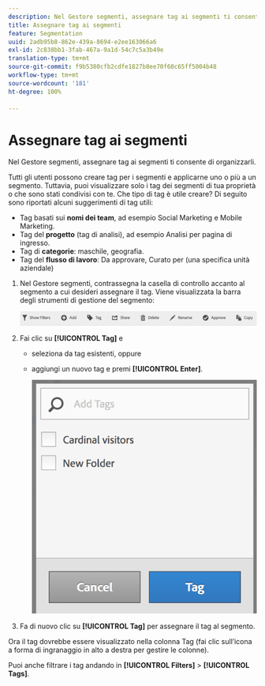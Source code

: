 ```yaml
---
description: Nel Gestore segmenti, assegnare tag ai segmenti ti consente di organizzarli.
title: Assegnare tag ai segmenti
feature: Segmentation
uuid: 2adb95b8-862e-439a-8694-e2ee163066a6
exl-id: 2c838bb1-3fab-467a-9a1d-54c7c5a3b49e
translation-type: tm+mt
source-git-commit: f9b5380cfb2cdfe1827b8ee70f60c65ff5004b48
workflow-type: tm+mt
source-wordcount: '181'
ht-degree: 100%

---
```


# Assegnare tag ai segmenti

Nel Gestore segmenti, assegnare tag ai segmenti ti consente di organizzarli.

Tutti gli utenti possono creare tag per i segmenti e applicarne uno o più a un segmento. Tuttavia, puoi visualizzare solo i tag dei segmenti di tua proprietà o che sono stati condivisi con te. Che tipo di tag è utile creare? Di seguito sono riportati alcuni suggerimenti di tag utili:

* Tag basati sui **nomi dei team**, ad esempio Social Marketing e Mobile Marketing.
* Tag del **progetto** (tag di analisi), ad esempio Analisi per pagina di ingresso.
* Tag di **categorie**: maschile, geografia.
* Tag del **flusso di lavoro**: Da approvare, Curato per (una specifica unità aziendale)

1. Nel Gestore segmenti, contrassegna la casella di controllo accanto al segmento a cui desideri assegnare il tag. Viene visualizzata la barra degli strumenti di gestione del segmento:

   ![](assets/segment_mgmt_toolbar.png)

1. Fai clic su **[!UICONTROL Tag]** e

   * seleziona da tag esistenti, oppure
   * aggiungi un nuovo tag e premi **[!UICONTROL Enter]**.

      ![](assets/tagging_ui.png)

1. Fa di nuovo clic su **[!UICONTROL Tag]** per assegnare il tag al segmento.

Ora il tag dovrebbe essere visualizzato nella colonna Tag (fai clic sull’icona a forma di ingranaggio in alto a destra per gestire le colonne).

Puoi anche filtrare i tag andando in **[!UICONTROL Filters]** > **[!UICONTROL Tags]**.
